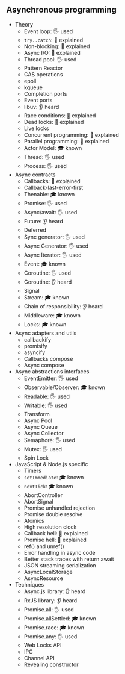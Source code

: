 ## Asynchronous programming

- Theory
  - Event loop: 🖐️ used
  - `try..catch`: 🙋 explained
  - Non-blocking: 🙋 explained
  - Async I/O: 🙋 explained
  - Thread pool: 🖐️ used
  - Pattern Reactor
  - CAS operations
  - epoll
  - kqueue
  - Completion ports
  - Event ports
  - libuv: 👂 heard
  - Race conditions: 🙋 explained
  - Dead locks: 🙋 explained
  - Live locks
  - Concurrent programming: 🙋 explained
  - Parallel programming: 🙋 explained
  - Actor Model: 🎓 known
  - Thread: 🖐️ used
  - Process: 🖐️ used
- Async contracts
  - Callbacks: 🙋 explained
  - Callback-last-error-first
  - Thenable: 🎓 known
  - Promise: 🖐️ used
  - Async/await: 🖐️ used
  - Future: 👂 heard
  - Deferred
  - Sync generator: 🖐️ used
  - Async Generator: 🖐️ used
  - Async Iterator: 🖐️ used
  - Event: 🎓 known
  - Coroutine: 🖐️ used
  - Goroutine: 👂 heard
  - Signal
  - Stream: 🎓 known
  - Chain of responsibility: 👂 heard
  - Middleware: 🎓 known
  - Locks: 🎓 known
- Async adapters and utils
  - callbackify
  - promisify
  - asyncify
  - Callbacks compose
  - Async compose
- Async abstractions interfaces
  - EventEmitter: 🖐️ used
  - Observable/Observer: 🎓 known
  - Readable: 🖐️ used
  - Writable: 🖐️ used
  - Transform
  - Async Pool
  - Async Queue
  - Async Collector
  - Semaphore: 🖐️ used
  - Mutex: 🖐️ used
  - Spin Lock
- JavaScript & Node.js specific
  - Timers
  - `setImmediate`: 🎓 known
  - `nextTick`: 🎓 known
  - AbortController
  - AbortSignal
  - Promise unhandled rejection
  - Promise double resolve
  - Atomics
  - High resolution clock
  - Callback hell: 🙋 explained
  - Promise hell: 🙋 explained
  - ref() and unref()
  - Error handling in async code
  - Better stack traces with return await
  - JSON streaming serialization
  - AsyncLocalStorage
  - AsyncResource
- Techniques
  - Async.js library: 👂 heard
  - RxJS library: 👂 heard
  - Promise.all: 🖐️ used
  - Promise.allSettled: 🎓 known
  - Promise.race: 🎓 known
  - Promise.any: 🖐️ used
  - Web Locks API
  - IPC
  - Channel API
  - Revealing constructor

